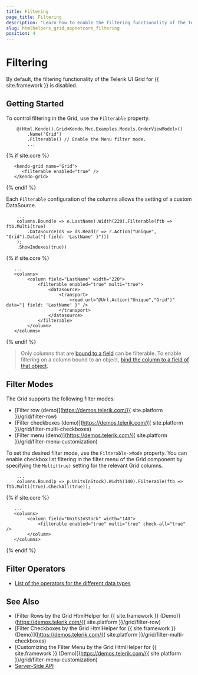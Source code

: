 ```yaml
---
title: Filtering
page_title: Filtering
description: "Learn how to enable the filtering functionality of the Telerik UI Grid for {{ site.framework }}."
slug: htmlhelpers_grid_aspnetcore_filtering
position: 4
---
```


# Filtering

By default, the filtering functionality of the Telerik UI Grid for {{ site.framework }} is disabled.

## Getting Started

To control filtering in the Grid, use the `Filterable` property.

```HtmlHelper
    @(Html.Kendo().Grid<Kendo.Mvc.Examples.Models.OrderViewModel>()
        .Name("Grid")
        .Filterable() // Enable the Menu filter mode.
        ...
```
{% if site.core %}
```TagHelper
   <kendo-grid name="Grid">
      <filterable enabled="true" />
   </kendo-grid>
```
{% endif %}

Each `Filterable` configuration of the columns allows the setting of a custom DataSource.

```HtmlHelper
    ...
    columns.Bound(e => e.LastName).Width(220).Filterable(ftb => ftb.Multi(true)
        .DataSource(ds => ds.Read(r => r.Action("Unique", "Grid").Data("{ field: 'LastName' }")))
    );
    .ShowIndexes(true))
```
{% if site.core %}
```TagHelper
   ...
   <columns>
	    <column field="LastName" width="220">
	        <filterable enabled="true" multi="true">
				<datasource>
					<transport>
						<read url="@Url.Action("Unique","Grid")" data="{ field: 'LastName' }" />
					</transport>
				</datasource>
			</filterable>
	    </column>
   </columns>
```
{% endif %}

> Only columns that are [bound to a field](https://docs.telerik.com/kendo-ui/api/javascript/ui/grid/configuration/columns.field) can be filterable. To enable filtering on a column bound to an object, [bind the column to a field of that object](https://docs.telerik.com/aspnet-core/knowledge-base/grid-enable-operations-for-object-column).

## Filter Modes

The Grid supports the following filter modes:
* [Filter row (demo)](https://demos.telerik.com/{{ site.platform }}/grid/filter-row)
* [Filter checkboxes (demo)](https://demos.telerik.com/{{ site.platform }}/grid/filter-multi-checkboxes)
* [Filter menu (demo)](https://demos.telerik.com/{{ site.platform }}/grid/filter-menu-customization)

To set the desired filter mode, use the `Filterable->Mode` property. You can enable checkbox list filtering in the filter menu of the Grid component by specifying the `Multi(true)` setting for the relevant Grid columns.

```HtmlHelper
    ...
    columns.Bound(p => p.UnitsInStock).Width(140).Filterable(ftb => ftb.Multi(true).CheckAll(true));
```
{% if site.core %}
```TagHelper
   ...
   <columns>
	    <column field="UnitsInStock" width="140">
	        <filterable enabled="true" multi="true" check-all="true" />
	    </column>
   </columns>
```
{% endif %}

## Filter Operators

* [List of the operators for the different data types](https://docs.telerik.com/kendo-ui/api/javascript/ui/grid/configuration/filterable.operators#related-properties)

## See Also

* [Filter Rows by the Grid HtmlHelper for {{ site.framework }} (Demo)](https://demos.telerik.com/{{ site.platform }}/grid/filter-row)
* [Filter Checkboxes by the Grid HtmlHelper for {{ site.framework }} (Demo)](https://demos.telerik.com/{{ site.platform }}/grid/filter-multi-checkboxes)
* [Customizing the Filter Menu by the Grid HtmlHelper for {{ site.framework }} (Demo)](https://demos.telerik.com/{{ site.platform }}/grid/filter-menu-customization)
* [Server-Side API](/api/grid)
